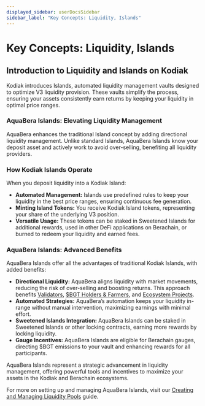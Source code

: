 ```yaml
---
displayed_sidebar: userDocsSidebar
sidebar_label: "Key Concepts: Liquidity, Islands"
---
```


# Key Concepts: Liquidity, Islands

## Introduction to Liquidity and Islands on Kodiak

Kodiak introduces Islands, automated liquidity management vaults designed to optimize V3 liquidity provision. These vaults simplify the process, ensuring your assets consistently earn returns by keeping your liquidity in optimal price ranges.

### AquaBera Islands: Elevating Liquidity Management

AquaBera enhances the traditional Island concept by adding directional liquidity management. Unlike standard Islands, AquaBera Islands know your deposit asset and actively work to avoid over-selling, benefiting all liquidity providers.

### How Kodiak Islands Operate

When you deposit liquidity into a Kodiak Island:

- **Automated Management:** Islands use predefined rules to keep your liquidity in the best price ranges, ensuring continuous fee generation.
- **Minting Island Tokens:** You receive Kodiak Island tokens, representing your share of the underlying V3 position.
- **Versatile Usage:** These tokens can be staked in Sweetened Islands for additional rewards, used in other DeFi applications on Berachain, or burned to redeem your liquidity and earned fees.

### AquaBera Islands: Advanced Benefits

AquaBera Islands offer all the advantages of traditional Kodiak Islands, with added benefits:

- **Directional Liquidity:** AquaBera aligns liquidity with market movements, reducing the risk of over-selling and boosting returns. This approach benefits [Validators](./pol-validators), [$BGT Holders & Farmers](./pol-bgt-holders-farmers), and [Ecosystem Projects](./pol-ecosystem-projects).
- **Automated Strategies:** AquaBera’s automation keeps your liquidity in-range without manual intervention, maximizing earnings with minimal effort.
- **Sweetened Islands Integration:** AquaBera Islands can be staked in Sweetened Islands or other locking contracts, earning more rewards by locking liquidity.
- **Gauge Incentives:** AquaBera Islands are eligible for Berachain gauges, directing $BGT emissions to your vault and enhancing rewards for all participants.

AquaBera Islands represent a strategic advancement in liquidity management, offering powerful tools and incentives to maximize your assets in the Kodiak and Berachain ecosystems.

For more on setting up and managing AquaBera Islands, visit our [Creating and Managing Liquidity Pools](./manage-liquidity-pools) guide.
